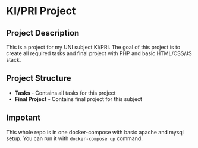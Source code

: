 # KI/PRI Project

## Project Description
This is a project for my UNI subject KI/PRI. The goal of this project is to create all required tasks and final project with PHP and basic HTML/CSS/JS stack.

## Project Structure
- **Tasks** - Contains all tasks for this project
- **Final Project** - Contains final project for this subject

## Impotant
This whole repo is in one docker-compose with basic apache and mysql setup. You can run it with `docker-compose up` command.
